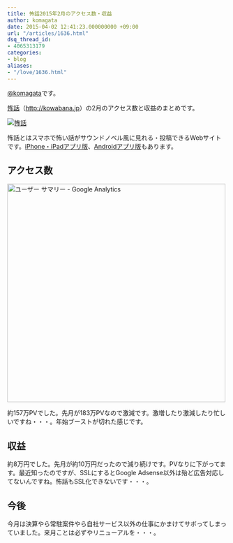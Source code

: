 ```yaml
---
title: 怖話2015年2月のアクセス数・収益
author: komagata
date: 2015-04-02 12:41:23.000000000 +09:00
url: "/articles/1636.html"
dsq_thread_id:
- 4065313179
categories:
- blog
aliases:
- "/love/1636.html"
---
```

[@komagata][1]です。

<a title="怖話" href="http://kowabana.jp" target="_blank">怖話</a>（<a title="怖話" href="http://kowabana.jp" target="_blank">http://kowabana.jp</a>）の2月のアクセス数と収益のまとめです。


  <a href="http://kowabana.jp"><img alt="怖話" src="http://i.gyazo.com/19e880127697f2aa72533b8e32ed6a2a.png" /></a>


怖話とはスマホで怖い話がサウンドノベル風に見れる・投稿できるWebサイトです。<a title="怖話iPhone・iPadアプリ版" href="https://itunes.apple.com/jp/app/bu-hua-zui-buno1wan5000huano/id564486792?l=ja&mt=8" target="_blank">iPhone・iPadアプリ版</a>、<a title="怖話Androidアプリ版" href="https://play.google.com/store/apps/details?id=jp.fjord.kowabana" target="_blank">Androidアプリ版</a>もあります。

## アクセス数


  <img alt="ユーザー サマリー - Google Analytics" src="http://i.gyazo.com/25e3d0f5ce91d21eebe2aefb8517463c.png" width="500px" />


約157万PVでした。先月が183万PVなので激減です。激増したり激減したり忙しいですね・・・。年始ブーストが切れた感じです。

## 収益

約8万円でした。先月が約10万円だったので減り続けです。PVなりに下がってます。最近知ったのですが、SSLにするとGoogle Adsense以外は殆ど広告対応してないんですね。怖話もSSL化できないです・・・。

## 今後

今月は決算やら常駐案件やら自社サービス以外の仕事にかまけてサボってしまっていました。来月ことは必ずやリニューアルを・・・。

 [1]: http://twitter.com/komagata
